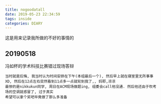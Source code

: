 ```yaml
---
title: nogoodatall
date: 2019-05-23 22:34:59
tags: inside
categories: DIARY
---
```


这是用来记录我所做的不好的事情的

<!--more-->

## 20190518

冯如杯的学术科技比赛错过现场答辩

    当时就是后悔, 我当时认为时间安排在下午(本组最后一个), 然后早上就在寝室里无所事事XD, 然后在12点左右突然看到11点多一点就轮到我了,, 妈耶,凉凉
    最惨的是nikkukun同学, 周日在ACM现场做题ing, 组委会call他没通. 然后他还由于吹考场的空调就感冒了, 过于真实
    希望可以拿个奖吧毕竟做了那么多准备